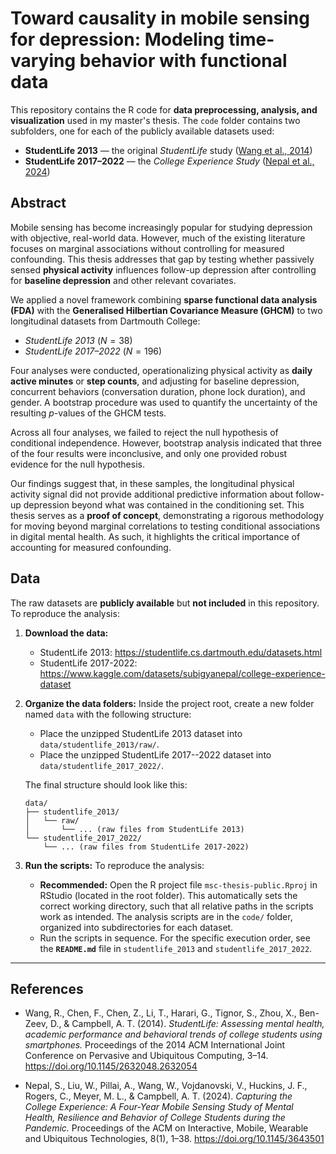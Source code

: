 # Toward causality in mobile sensing for depression: Modeling time-varying behavior with functional data


This repository contains the R code for **data preprocessing, analysis, and visualization** used in my master's thesis. The `code` folder contains two subfolders, one for each of the publicly available datasets used: 

- **StudentLife 2013** — the original *StudentLife* study ([Wang et al., 2014](#references))  
- **StudentLife 2017–2022** — the *College Experience Study* ([Nepal et al., 2024](#references))


## Abstract
Mobile sensing has become increasingly popular for studying depression with objective, real-world data. However, much of the existing literature focuses on marginal associations without controlling for measured confounding. This thesis addresses that gap by testing whether passively sensed **physical activity** influences follow-up depression after controlling for **baseline depression** and other relevant covariates.

We applied a novel framework combining **sparse functional data analysis (FDA)** with the **Generalised Hilbertian Covariance Measure (GHCM)** to two longitudinal datasets from Dartmouth College:  
- *StudentLife 2013* ($N=38$)  
- *StudentLife 2017–2022* ($N=196$)  

Four analyses were conducted, operationalizing physical activity as **daily active minutes** or **step counts**, and adjusting for baseline depression, concurrent behaviors (conversation duration, phone lock duration), and gender. A bootstrap procedure was used to quantify the uncertainty of the resulting $p$-values of the GHCM tests.

Across all four analyses, we failed to reject the null hypothesis of conditional independence. However, bootstrap analysis indicated that three of the four results were inconclusive, and only one provided robust evidence for the null hypothesis.

Our findings suggest that, in these samples, the longitudinal physical activity signal did not provide additional predictive information about follow-up depression beyond what was contained in the conditioning set. This thesis serves as a **proof of concept**, demonstrating a rigorous methodology for moving beyond marginal correlations to testing conditional associations in digital mental health. As such, it highlights the critical importance of accounting for measured confounding.


## Data 
The raw datasets are **publicly available** but **not included** in this repository. To reproduce the analysis:


1.  **Download the data:**
    * StudentLife 2013: https://studentlife.cs.dartmouth.edu/datasets.html
    * StudentLife 2017-2022: https://www.kaggle.com/datasets/subigyanepal/college-experience-dataset
  
  
2.  **Organize the data folders:** Inside the project root, create a new folder named `data` with the following structure:
    * Place the unzipped StudentLife 2013 dataset into `data/studentlife_2013/raw/`.
    * Place the unzipped StudentLife 2017--2022 dataset into `data/studentlife_2017_2022/`.
    
    The final structure should look like this:

    ```
    data/
    ├── studentlife_2013/
    │   └── raw/
    │       └── ... (raw files from StudentLife 2013)
    └── studentlife_2017_2022/
        └── ... (raw files from StudentLife 2017-2022)
    ```

3. **Run the scripts:** To reproduce the analysis:  
   * **Recommended:** Open the R project file `msc-thesis-public.Rproj` in RStudio (located in the root folder). This automatically sets the correct working directory, such that all relative paths in the scripts work as intended. The analysis scripts are in the `code/` folder, organized into subdirectories for each dataset.  
   * Run the scripts in sequence. For the specific execution order, see the **`README.md`** file in `studentlife_2013` and `studentlife_2017_2022`.

---


## References

- Wang, R., Chen, F., Chen, Z., Li, T., Harari, G., Tignor, S., Zhou, X., Ben-Zeev, D., & Campbell, A. T. (2014). *StudentLife: Assessing mental health, academic performance and behavioral trends of college students using smartphones.* Proceedings of the 2014 ACM International Joint Conference on Pervasive and Ubiquitous Computing, 3–14. https://doi.org/10.1145/2632048.2632054  

- Nepal, S., Liu, W., Pillai, A., Wang, W., Vojdanovski, V., Huckins, J. F., Rogers, C., Meyer, M. L., & Campbell, A. T. (2024). *Capturing the College Experience: A Four-Year Mobile Sensing Study of Mental Health, Resilience and Behavior of College Students during the Pandemic.* Proceedings of the ACM on Interactive, Mobile, Wearable and Ubiquitous Technologies, 8(1), 1–38. https://doi.org/10.1145/3643501  



